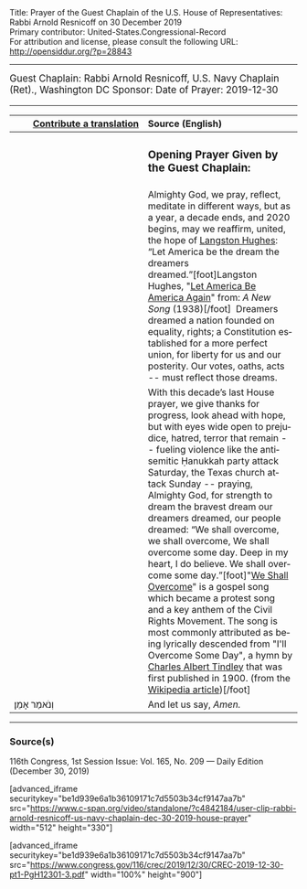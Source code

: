<html>
<head></head>
<body>
Title: Prayer of the Guest Chaplain of the U.S. House of Representatives: Rabbi Arnold Resnicoff on 30 December 2019<br />
Primary contributor: United-States.Congressional-Record<br />
For attribution and license, please consult the following URL: <a href="http://opensiddur.org/?p=28843">http://opensiddur.org/?p=28843</a>
<p />
<hr />

<div class="english" lang="en" style="font-size:1.2em;">
Guest Chaplain: Rabbi Arnold Resnicoff, U.S. Navy Chaplain (Ret)., Washington DC
Sponsor: 
Date of Prayer: 2019-12-30

<blockquote>
</blockquote>
</div>

<hr />

<table style="margin-left: auto;margin-right: auto;" class="draggable">
<thead><tr><th id="x" style="text-align: right;"><a href="/contributing/upload/">Contribute a translation</a></th><th style="text-align: left;">Source (English)</th></tr></thead>
<tbody>
<tr><td style="vertical-align:top;" width="46%">
<div class="liturgy" lang="he">

</span></div></td>
 
<td style="vertical-align:top;" width="53%">
<div class="english" lang="en">
<h3>Opening Prayer Given by the Guest Chaplain:</h3>
</div></td></tr>

<tr><td style="vertical-align:top;" width="46%">
<div class="liturgy" lang="he">

</span></div></td>
 
<td style="vertical-align:top;" width="53%">
<div class="english" lang="en">
Almighty God, 
we pray, reflect, meditate in different ways, 
but as a year, a decade ends, and 2020 begins, 
may we reaffirm, united, the hope of <a href="https://en.wikipedia.org/wiki/Langston_Hughes">Langston Hughes</a>:  
“Let America be the dream the dreamers dreamed.”[foot]Langston Hughes, "<a href="https://en.wikipedia.org/wiki/Let_America_be_America_Again">Let America Be America Again</a>" from: <em>A New Song</em> (1938)[/foot]&nbsp;
Dreamers dreamed a nation founded on equality, rights; 
a Constitution established 
for a more perfect union, 
for liberty for us 
and our posterity. 
Our votes, oaths, acts -- 
must reflect those dreams. 
</div></td></tr>


<tr><td style="vertical-align:top;" width="46%">
<div class="liturgy" lang="he">

</span></div></td>
 
<td style="vertical-align:top;" width="53%">
<div class="english" lang="en">
With this decade’s last House prayer,  
we give thanks for progress,  
look ahead with hope, 
but with eyes wide open 
to prejudice, 
hatred, 
terror that remain -- fueling violence 
like the antisemitic Ḥanukkah party attack Saturday, 
the Texas church attack Sunday -- 
praying, Almighty God, 
for strength to dream the bravest dream our dreamers dreamed, 
our people dreamed: 
“We shall overcome, 
we shall overcome, 
We shall overcome some day. 
Deep in my heart, I do believe. 
We shall overcome some day.”[foot]"<a href="https://en.wikipedia.org/wiki/We_Shall_Overcome">We Shall Overcome</a>" is a gospel song which became a protest song and a key anthem of the Civil Rights Movement. The song is most commonly attributed as being lyrically descended from "I'll Overcome Some Day", a hymn by <a href="https://en.wikipedia.org/wiki/Charles_Albert_Tindley">Charles Albert Tindley</a> that was first published in 1900. (from the <a href="https://en.wikipedia.org/wiki/We_Shall_Overcome">Wikipedia article</a>)[/foot] 
</div></td></tr>


<tr><td style="vertical-align:top;" width="46%">
<div class="liturgy" lang="he">
וְנֹאמַר 
אָמֵן׃
</span></div></td>
 
<td style="vertical-align:top;" width="53%">
<div class="english" lang="en">
And let us say, 
<em>Amen.</em>
</div></td></tr>
</tbody></table>

<hr />

<h3>Source(s)</h3>

116th Congress, 1st Session
Issue: Vol. 165, No. 209 — Daily Edition (December 30, 2019)
<!--
link: <a href=""></a>
-->
[advanced_iframe securitykey="be1d939e6a1b36109171c7d5503b34cf9147aa7b" src="https://www.c-span.org/video/standalone/?c4842184/user-clip-rabbi-arnold-resnicoff-us-navy-chaplain-dec-30-2019-house-prayer" width="512" height="330"]

[advanced_iframe securitykey="be1d939e6a1b36109171c7d5503b34cf9147aa7b" src="https://www.congress.gov/116/crec/2019/12/30/CREC-2019-12-30-pt1-PgH12301-3.pdf" width="100%" height="900"]

</body>
</html>